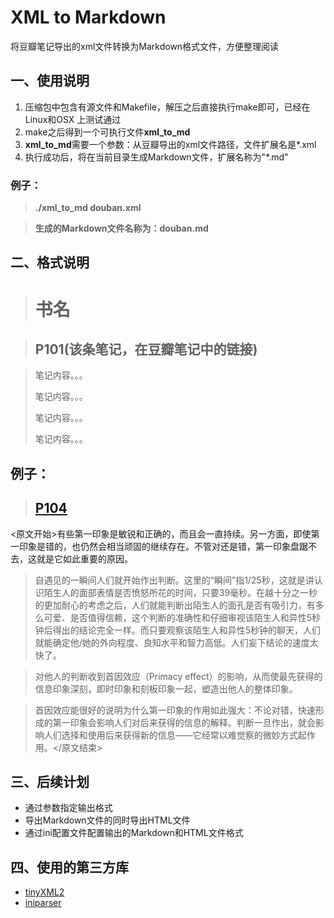 # XML to Markdown

将豆瓣笔记导出的xml文件转换为Markdown格式文件，方便整理阅读

## 一、使用说明

1. 压缩包中包含有源文件和Makefile，解压之后直接执行make即可，已经在Linux和OSX 上测试通过
2. make之后得到一个可执行文件**xml\_to\_md**
3. **xml\_to\_md**需要一个参数：从豆瓣导出的xml文件路径，文件扩展名是*.xml
4. 执行成功后，将在当前目录生成Markdown文件，扩展名称为"*.md"


### 例子：
> **./xml\_to\_md douban.xml**

> **生成的Markdown文件名称为：douban.md**


## 二、格式说明

> # 书名

> ## P101(该条笔记，在豆瓣笔记中的链接)

> 笔记内容。。。
> 
> 笔记内容。。。
> 
> 笔记内容。。。
> 
> 笔记内容。。。

## 例子：
> ## [P104](http://book.douban.com/annotation/28395814/)
<原文开始>有些第一印象是敏锐和正确的，而且会一直持续。另一方面，即使第一印象是错的，也仍然会相当顽固的继续存在。不管对还是错，第一印象盘踞不去，这就是它如此重要的原因。

> 自遇见的一瞬间人们就开始作出判断。这里的“瞬间”指1/25秒，这就是讲认识陌生人的面部表情是否愤怒所花的时间，只要39毫秒。在越十分之一秒的更加耐心的考虑之后，人们就能判断出陌生人的面孔是否有吸引力，有多么可爱、是否值得信赖，这个判断的准确性和仔细审视该陌生人和异性5秒钟后得出的结论完全一样。而只要观察该陌生人和异性5秒钟的聊天，人们就能确定他/她的外向程度、良知水平和智力高低。人们妄下结论的速度太快了。

> 对他人的判断收到首因效应（Primacy effect）的影响，从而使最先获得的信息印象深刻，即时印象和刻板印象一起，塑造出他人的整体印象。

> 首因效应能很好的说明为什么第一印象的作用如此强大：不论对错，快速形成的第一印象会影响人们对后来获得的信息的解释。判断一旦作出，就会影响人们选择和使用后来获得新的信息——它经常以难觉察的微妙方式起作用。</原文结束>

## 三、后续计划
- 通过参数指定输出格式
- 导出Markdown文件的同时导出HTML文件
- 通过ini配置文件配置输出的Markdown和HTML文件格式


## 四、使用的第三方库

- [tinyXML2](https://github.com/leethomason/tinyxml2)
- [iniparser](https://github.com/ndevilla/iniparser)
